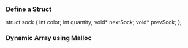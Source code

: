 ### Define a Struct

struct sock {
    int color;
    int quantity;
    void* nextSock;
    void* prevSock;
};

### Dynamic Array using Malloc

